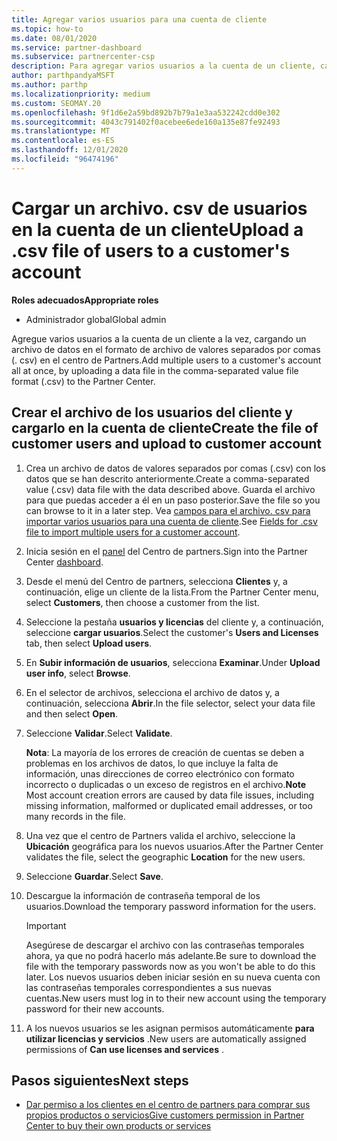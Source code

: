 ```yaml
---
title: Agregar varios usuarios para una cuenta de cliente
ms.topic: how-to
ms.date: 08/01/2020
ms.service: partner-dashboard
ms.subservice: partnercenter-csp
description: Para agregar varios usuarios a la cuenta de un cliente, cargue un archivo de datos en el centro de partners mediante el formato de archivo de valores separados por comas (. csv).
author: parthpandyaMSFT
ms.author: parthp
ms.localizationpriority: medium
ms.custom: SEOMAY.20
ms.openlocfilehash: 9f1d6e2a59bd892b7b79a1e3aa532242cdd0e302
ms.sourcegitcommit: 4043c791402f0acebee6ede160a135e87fe92493
ms.translationtype: MT
ms.contentlocale: es-ES
ms.lasthandoff: 12/01/2020
ms.locfileid: "96474196"
---
```

# <a name="upload-a-csv-file-of-users-to-a-customers-account"></a><span data-ttu-id="3ae5a-103">Cargar un archivo. csv de usuarios en la cuenta de un cliente</span><span class="sxs-lookup"><span data-stu-id="3ae5a-103">Upload a .csv file of users to a customer's account</span></span>


<span data-ttu-id="3ae5a-104">**Roles adecuados**</span><span class="sxs-lookup"><span data-stu-id="3ae5a-104">**Appropriate roles**</span></span>

- <span data-ttu-id="3ae5a-105">Administrador global</span><span class="sxs-lookup"><span data-stu-id="3ae5a-105">Global admin</span></span>

<span data-ttu-id="3ae5a-106">Agregue varios usuarios a la cuenta de un cliente a la vez, cargando un archivo de datos en el formato de archivo de valores separados por comas (. csv) en el centro de Partners.</span><span class="sxs-lookup"><span data-stu-id="3ae5a-106">Add multiple users to a customer's account all at once, by uploading a data file in the comma-separated value file format (.csv) to the Partner Center.</span></span> 

## <a name="create-the-file-of-customer-users-and-upload-to-customer-account"></a><span data-ttu-id="3ae5a-107">Crear el archivo de los usuarios del cliente y cargarlo en la cuenta de cliente</span><span class="sxs-lookup"><span data-stu-id="3ae5a-107">Create the file of customer users and upload to customer account</span></span>

1. <span data-ttu-id="3ae5a-108">Crea un archivo de datos de valores separados por comas (.csv) con los datos que se han descrito anteriormente.</span><span class="sxs-lookup"><span data-stu-id="3ae5a-108">Create a comma-separated value (.csv) data file with the data described above.</span></span> <span data-ttu-id="3ae5a-109">Guarda el archivo para que puedas acceder a él en un paso posterior.</span><span class="sxs-lookup"><span data-stu-id="3ae5a-109">Save the file so you can browse to it in a later step.</span></span> <span data-ttu-id="3ae5a-110">Vea [campos para el archivo. csv para importar varios usuarios para una cuenta de cliente](file-customer-users.md).</span><span class="sxs-lookup"><span data-stu-id="3ae5a-110">See [Fields for .csv file to import multiple users for a customer account](file-customer-users.md).</span></span> 

2. <span data-ttu-id="3ae5a-111">Inicia sesión en el [panel](https://partner.microsoft.com/dashboard) del Centro de partners.</span><span class="sxs-lookup"><span data-stu-id="3ae5a-111">Sign into the Partner Center [dashboard](https://partner.microsoft.com/dashboard).</span></span>

3. <span data-ttu-id="3ae5a-112">Desde el menú del Centro de partners, selecciona **Clientes** y, a continuación, elige un cliente de la lista.</span><span class="sxs-lookup"><span data-stu-id="3ae5a-112">From the Partner Center menu, select **Customers**, then choose a customer from the list.</span></span>

4. <span data-ttu-id="3ae5a-113">Seleccione la pestaña **usuarios y licencias** del cliente y, a continuación, seleccione **cargar usuarios**.</span><span class="sxs-lookup"><span data-stu-id="3ae5a-113">Select the customer's **Users and Licenses** tab, then select **Upload users**.</span></span>

5. <span data-ttu-id="3ae5a-114">En **Subir información de usuarios**, selecciona **Examinar**.</span><span class="sxs-lookup"><span data-stu-id="3ae5a-114">Under **Upload user info**, select **Browse**.</span></span>

6. <span data-ttu-id="3ae5a-115">En el selector de archivos, selecciona el archivo de datos y, a continuación, selecciona **Abrir**.</span><span class="sxs-lookup"><span data-stu-id="3ae5a-115">In the file selector, select your data file and then select **Open**.</span></span>

7. <span data-ttu-id="3ae5a-116">Seleccione **Validar**.</span><span class="sxs-lookup"><span data-stu-id="3ae5a-116">Select **Validate**.</span></span>

    <span data-ttu-id="3ae5a-117">**Nota**: La mayoría de los errores de creación de cuentas se deben a problemas en los archivos de datos, lo que incluye la falta de información, unas direcciones de correo electrónico con formato incorrecto o duplicadas o un exceso de registros en el archivo.</span><span class="sxs-lookup"><span data-stu-id="3ae5a-117">**Note**  Most account creation errors are caused by data file issues, including missing information, malformed or duplicated email addresses, or too many records in the file.</span></span>

8. <span data-ttu-id="3ae5a-118">Una vez que el centro de Partners valida el archivo, seleccione la **Ubicación** geográfica para los nuevos usuarios.</span><span class="sxs-lookup"><span data-stu-id="3ae5a-118">After the Partner Center validates the file, select the geographic **Location** for the new users.</span></span>
9. <span data-ttu-id="3ae5a-119">Seleccione **Guardar**.</span><span class="sxs-lookup"><span data-stu-id="3ae5a-119">Select **Save**.</span></span>
10. <span data-ttu-id="3ae5a-120">Descargue la información de contraseña temporal de los usuarios.</span><span class="sxs-lookup"><span data-stu-id="3ae5a-120">Download the temporary password information for the users.</span></span>

    >[!IMPORTANT]
    > <span data-ttu-id="3ae5a-121">Asegúrese de descargar el archivo con las contraseñas temporales ahora, ya que no podrá hacerlo más adelante.</span><span class="sxs-lookup"><span data-stu-id="3ae5a-121">Be sure to download the file with the temporary passwords now as you won't be able to do this later.</span></span> <span data-ttu-id="3ae5a-122">Los nuevos usuarios deben iniciar sesión en su nueva cuenta con las contraseñas temporales correspondientes a sus nuevas cuentas.</span><span class="sxs-lookup"><span data-stu-id="3ae5a-122">New users must log in to their new account using the temporary password for their new accounts.</span></span>

11. <span data-ttu-id="3ae5a-123">A los nuevos usuarios se les asignan permisos automáticamente **para utilizar licencias y servicios** .</span><span class="sxs-lookup"><span data-stu-id="3ae5a-123">New users are automatically assigned permissions of **Can use licenses and services** .</span></span> 

## <a name="next-steps"></a><span data-ttu-id="3ae5a-124">Pasos siguientes</span><span class="sxs-lookup"><span data-stu-id="3ae5a-124">Next steps</span></span>

- [<span data-ttu-id="3ae5a-125">Dar permiso a los clientes en el centro de partners para comprar sus propios productos o servicios</span><span class="sxs-lookup"><span data-stu-id="3ae5a-125">Give customers permission in Partner Center to buy their own products or services</span></span>](give-customers-permission.md)

